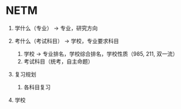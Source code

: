 # NETM

1. 学什么（专业） -> 专业，研究方向
2. 考什么（考试科目） -> 学校，专业要求科目
    1. 学校 -> 专业排名，学校综合排名，学校性质（985, 211, 双一流）
    2. 考试科目（统考，自主命题）
3. 复习规划
    1. 各科目复习

1. 学校